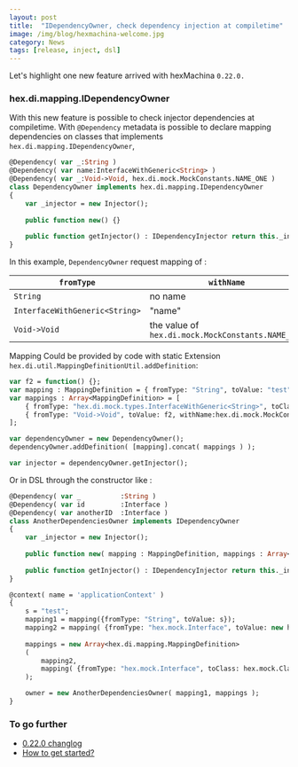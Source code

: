 ```yaml
---
layout: post
title:  "IDependencyOwner, check dependency injection at compiletime"
image: /img/blog/hexmachina-welcome.jpg
category: News
tags: [release, inject, dsl]
---
```

Let's highlight one new feature arrived with hexMachina `0.22.0.` 

### hex.di.mapping.IDependencyOwner
With this new feature is possible to check injector dependencies at compiletime. 
With `@Dependency` metadata is possible to declare mapping dependencies on classes that implements `hex.di.mapping.IDependencyOwner`, 
```haxe
@Dependency( var _:String )
@Dependency( var name:InterfaceWithGeneric<String> )
@Dependency( var _:Void->Void, hex.di.mock.MockConstants.NAME_ONE )
class DependencyOwner implements hex.di.mapping.IDependencyOwner
{
	var _injector = new Injector();
	
	public function new() {}
	
	public function getInjector() : IDependencyInjector return this._injector;
}
```
In this example, `DependencyOwner` request mapping of : 

| `fromType`  | `withName` |
| ------------- | ------------- |
| `String`  | no name  |
| `InterfaceWithGeneric<String>`  | "name"  |
| `Void->Void`  | the value of `hex.di.mock.MockConstants.NAME_ONE`  |

Mapping Could be provided by code with static Extension `hex.di.util.MappingDefinitionUtil.addDefinition`: 
```haxe
var f2 = function() {};
var mapping : MappingDefinition = { fromType: "String", toValue: "test" };
var mappings : Array<MappingDefinition> = [
	{ fromType: "hex.di.mock.types.InterfaceWithGeneric<String>", toClass: ClazzWithGeneric, withName: "name" },
	{ fromType: "Void->Void", toValue: f2, withName:hex.di.mock.MockConstants.NAME_ONE }
];

var dependencyOwner = new DependencyOwner();
dependencyOwner.addDefinition( [mapping].concat( mappings ) );

var injector = dependencyOwner.getInjector();
```

Or in DSL through the constructor like :  
```haxe
@Dependency( var _			:String )
@Dependency( var id			:Interface )
@Dependency( var anotherID	:Interface )
class AnotherDependenciesOwner implements IDependencyOwner
{
	var _injector = new Injector();
	
	public function new( mapping : MappingDefinition, mappings : Array<MappingDefinition> ) {}
	
	public function getInjector() : IDependencyInjector return this._injector;
}
```
```haxe
@context( name = 'applicationContext' )
{
	s = "test";
	mapping1 = mapping({fromType: "String", toValue: s});
	mapping2 = mapping( {fromType: "hex.mock.Interface", toValue: new hex.mock.Clazz(), withName: "anotherID"} );
	
	mappings = new Array<hex.di.mapping.MappingDefinition>
	(
		mapping2,
		mapping( {fromType: "hex.mock.Interface", toClass: hex.mock.Clazz, withName: "id", asSingleton:true} )
	);

	owner = new AnotherDependenciesOwner( mapping1, mappings );
}
```

### To go further
* [0.22.0 changlog](https://github.com/DoclerLabs/hexMachina/releases/tag/0.22.0)
* [How to get started?](http://hexmachina.org/docs/getstarted/)

